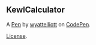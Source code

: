 KewlCalculator
--------------


A [Pen](http://codepen.io/wyattwade/pen/JYQQpe) by [wyattelliott](http://codepen.io/wyattwade) on [CodePen](http://codepen.io/).

[License](http://codepen.io/wyattwade/pen/JYQQpe/license).